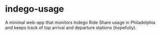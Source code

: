 # indego-usage
A minimal web-app that monitors Indego Ride Share usage in Philadelphia and keeps track of top arrival and departure stations (hopefully).


